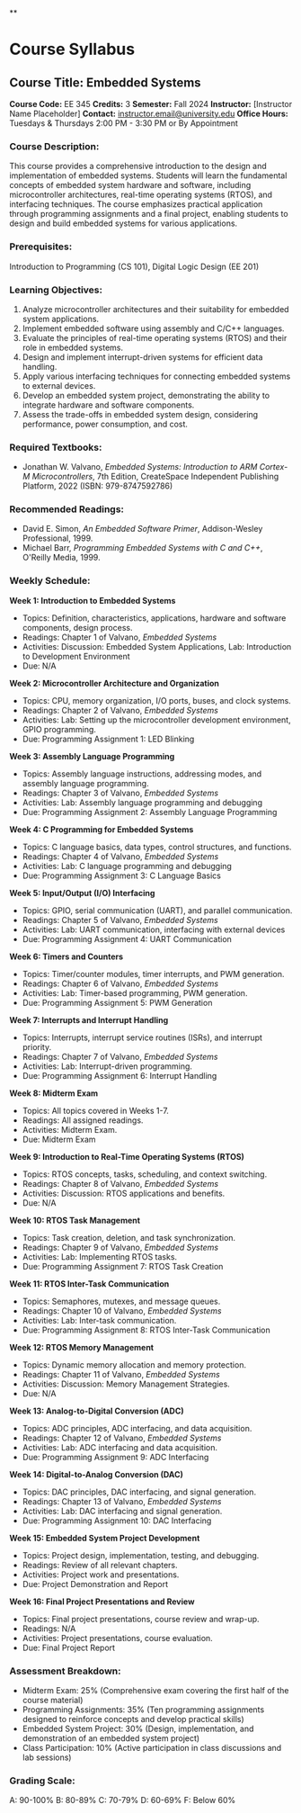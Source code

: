 **
# Course Syllabus
## Course Title: Embedded Systems
**Course Code:** EE 345
**Credits:** 3
**Semester:** Fall 2024
**Instructor:** [Instructor Name Placeholder]
**Contact:** instructor.email@university.edu
**Office Hours:** Tuesdays & Thursdays 2:00 PM - 3:30 PM or By Appointment

### Course Description:
This course provides a comprehensive introduction to the design and implementation of embedded systems. Students will learn the fundamental concepts of embedded system hardware and software, including microcontroller architectures, real-time operating systems (RTOS), and interfacing techniques. The course emphasizes practical application through programming assignments and a final project, enabling students to design and build embedded systems for various applications.

### Prerequisites:
Introduction to Programming (CS 101), Digital Logic Design (EE 201)

### Learning Objectives:
1.  Analyze microcontroller architectures and their suitability for embedded system applications.
2.  Implement embedded software using assembly and C/C++ languages.
3.  Evaluate the principles of real-time operating systems (RTOS) and their role in embedded systems.
4.  Design and implement interrupt-driven systems for efficient data handling.
5.  Apply various interfacing techniques for connecting embedded systems to external devices.
6.  Develop an embedded system project, demonstrating the ability to integrate hardware and software components.
7.  Assess the trade-offs in embedded system design, considering performance, power consumption, and cost.

### Required Textbooks:
- Jonathan W. Valvano, *Embedded Systems: Introduction to ARM Cortex-M Microcontrollers*, 7th Edition, CreateSpace Independent Publishing Platform, 2022 (ISBN: 979-8747592786)

### Recommended Readings:
-  David E. Simon, *An Embedded Software Primer*, Addison-Wesley Professional, 1999.
-  Michael Barr, *Programming Embedded Systems with C and C++*, O'Reilly Media, 1999.

### Weekly Schedule:
**Week 1: Introduction to Embedded Systems**
- Topics: Definition, characteristics, applications, hardware and software components, design process.
- Readings: Chapter 1 of Valvano, *Embedded Systems*
- Activities: Discussion: Embedded System Applications, Lab: Introduction to Development Environment
- Due: N/A

**Week 2: Microcontroller Architecture and Organization**
- Topics: CPU, memory organization, I/O ports, buses, and clock systems.
- Readings: Chapter 2 of Valvano, *Embedded Systems*
- Activities: Lab: Setting up the microcontroller development environment, GPIO programming.
- Due: Programming Assignment 1: LED Blinking

**Week 3: Assembly Language Programming**
- Topics: Assembly language instructions, addressing modes, and assembly language programming.
- Readings: Chapter 3 of Valvano, *Embedded Systems*
- Activities: Lab: Assembly language programming and debugging
- Due: Programming Assignment 2: Assembly Language Programming

**Week 4: C Programming for Embedded Systems**
- Topics: C language basics, data types, control structures, and functions.
- Readings: Chapter 4 of Valvano, *Embedded Systems*
- Activities: Lab: C language programming and debugging
- Due: Programming Assignment 3: C Language Basics

**Week 5: Input/Output (I/O) Interfacing**
- Topics: GPIO, serial communication (UART), and parallel communication.
- Readings: Chapter 5 of Valvano, *Embedded Systems*
- Activities: Lab: UART communication, interfacing with external devices
- Due: Programming Assignment 4: UART Communication

**Week 6: Timers and Counters**
- Topics: Timer/counter modules, timer interrupts, and PWM generation.
- Readings: Chapter 6 of Valvano, *Embedded Systems*
- Activities: Lab: Timer-based programming, PWM generation.
- Due: Programming Assignment 5: PWM Generation

**Week 7: Interrupts and Interrupt Handling**
- Topics: Interrupts, interrupt service routines (ISRs), and interrupt priority.
- Readings: Chapter 7 of Valvano, *Embedded Systems*
- Activities: Lab: Interrupt-driven programming.
- Due: Programming Assignment 6: Interrupt Handling

**Week 8: Midterm Exam**
- Topics: All topics covered in Weeks 1-7.
- Readings: All assigned readings.
- Activities: Midterm Exam.
- Due: Midterm Exam

**Week 9: Introduction to Real-Time Operating Systems (RTOS)**
- Topics: RTOS concepts, tasks, scheduling, and context switching.
- Readings: Chapter 8 of Valvano, *Embedded Systems*
- Activities: Discussion: RTOS applications and benefits.
- Due: N/A

**Week 10: RTOS Task Management**
- Topics: Task creation, deletion, and task synchronization.
- Readings: Chapter 9 of Valvano, *Embedded Systems*
- Activities: Lab: Implementing RTOS tasks.
- Due: Programming Assignment 7: RTOS Task Creation

**Week 11: RTOS Inter-Task Communication**
- Topics: Semaphores, mutexes, and message queues.
- Readings: Chapter 10 of Valvano, *Embedded Systems*
- Activities: Lab: Inter-task communication.
- Due: Programming Assignment 8: RTOS Inter-Task Communication

**Week 12: RTOS Memory Management**
- Topics: Dynamic memory allocation and memory protection.
- Readings: Chapter 11 of Valvano, *Embedded Systems*
- Activities: Discussion: Memory Management Strategies.
- Due: N/A

**Week 13: Analog-to-Digital Conversion (ADC)**
- Topics: ADC principles, ADC interfacing, and data acquisition.
- Readings: Chapter 12 of Valvano, *Embedded Systems*
- Activities: Lab: ADC interfacing and data acquisition.
- Due: Programming Assignment 9: ADC Interfacing

**Week 14: Digital-to-Analog Conversion (DAC)**
- Topics: DAC principles, DAC interfacing, and signal generation.
- Readings: Chapter 13 of Valvano, *Embedded Systems*
- Activities: Lab: DAC interfacing and signal generation.
- Due: Programming Assignment 10: DAC Interfacing

**Week 15: Embedded System Project Development**
- Topics: Project design, implementation, testing, and debugging.
- Readings: Review of all relevant chapters.
- Activities: Project work and presentations.
- Due: Project Demonstration and Report

**Week 16: Final Project Presentations and Review**
- Topics: Final project presentations, course review and wrap-up.
- Readings: N/A
- Activities: Project presentations, course evaluation.
- Due: Final Project Report

### Assessment Breakdown:
*   Midterm Exam: 25% (Comprehensive exam covering the first half of the course material)
*   Programming Assignments: 35% (Ten programming assignments designed to reinforce concepts and develop practical skills)
*   Embedded System Project: 30% (Design, implementation, and demonstration of an embedded system project)
*   Class Participation: 10% (Active participation in class discussions and lab sessions)

### Grading Scale:
A: 90-100%
B: 80-89%
C: 70-79%
D: 60-69%
F: Below 60%